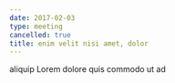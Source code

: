```yaml
---
date: 2017-02-03
type: meeting
cancelled: true
title: enim velit nisi amet, dolor
---
```

aliquip Lorem dolore quis commodo ut ad